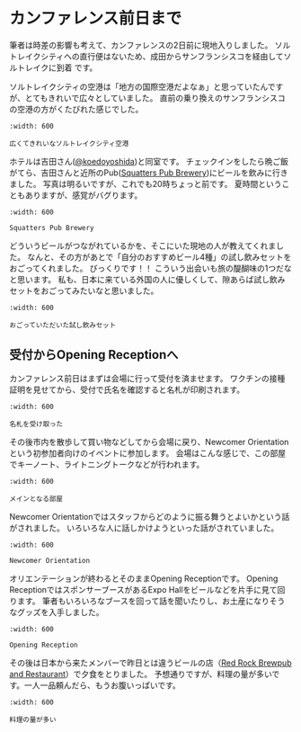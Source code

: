 # カンファレンス前日まで

筆者は時差の影響も考えて、カンファレンスの2日前に現地入りしました。
ソルトレイクシティへの直行便はないため、成田からサンフランシスコを経由してソルトレイクに到着
です。

ソルトレイクシティの空港は「地方の国際空港だよなぁ」と思っていたんですが、とてもきれいで広々としていました。
直前の乗り換えのサンフランシスコの空港の方がくたびれた感じでした。

```{figure} images/slc-airport.jpg
:width: 600

広くてきれいなソルトレイクシティ空港
```

ホテルは吉田さん([@koedoyoshida](https://twitter.com/koedoyoshida/))と同室です。
チェックインをしたら晩ご飯がてら、吉田さんと近所のPub([Squatters Pub Brewery](https://www.saltlakebrewingco.com/squatters))にビールを飲みに行きました。
写真は明るいですが、これでも20時ちょっと前です。
夏時間ということもありますが、感覚がバグります。

```{figure} images/squatters.jpg
:width: 600

Squatters Pub Brewery
```

どういうビールがつながれているかを、そこにいた現地の人が教えてくれました。
なんと、その方があとで「自分のおすすめビール4種」の試し飲みセットをおごってくれました。
びっくりです！！
こういう出会いも旅の醍醐味の1つだなと思います。
私も、日本に来ている外国の人に優しくして、隙あらば試し飲みセットをおごってみたいなと思いました。

```{figure} images/beer-flight.jpg
:width: 600

おごっていただいた試し飲みセット
```

## 受付からOpening Receptionへ

カンファレンス前日はまずは会場に行って受付を済ませます。
ワクチンの接種証明を見せてから、受付で氏名を確認すると名札が印刷されます。

```{figure} images/badge.jpg
:width: 600

名札を受け取った
```

その後市内を散歩して買い物などしてから会場に戻り、Newcomer Orientationという初参加者向けのイベントに参加します。
会場はこんな感じで、この部屋でキーノート、ライトニングトークなどが行われます。


```{figure} images/main-hall.mp4
:width: 600

メインとなる部屋
```

Newcomer Orientationではスタッフからどのように振る舞うとよいかという話がされました。
いろいろな人に話しかけようといった話がされていました。

```{figure} images/newcomer.jpg
:width: 600

Newcomer Orientation
```

オリエンテーションが終わるとそのままOpening Receptionです。
Opening ReceptionではスポンサーブースがあるExpo Hallをビールなどを片手に見て回ります。
筆者もいろいろなブースを回って話を聞いたりし、お土産になりそうなグッズを入手しました。

```{figure} images/reception.jpg
:width: 600

Opening Reception
```

その後は日本から来たメンバーで昨日とは違うビールの店（[Red Rock Brewpub and Restaurant](https://redrockbrewing.com/downtown/)）で夕食をとりました。
予想通りですが、料理の量が多いです。一人一品頼んだら、もうお腹いっぱいです。

```{figure} images/redrock.jpg
:width: 600

料理の量が多い
```

